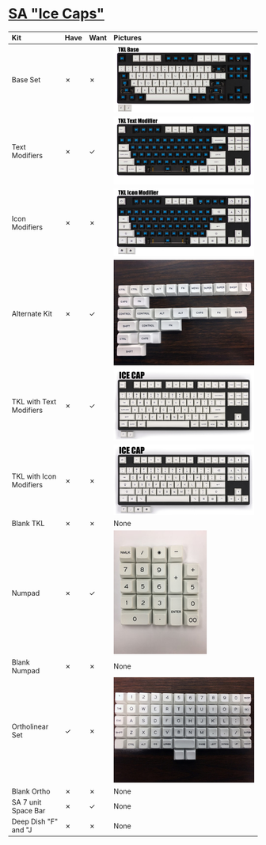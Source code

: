 # [SA "Ice Caps"](https://pimpmykeyboard.com/sa-ice-cap-keyset/)

| Kit                                   | Have    | Want    | Pictures |
| :-------------------------------------| :------ | :------ | :------- |
| Base Set                              |    ✗    |    ✗    | ![](https://raw.githubusercontent.com/barnumbirr/keysets/master/doc/sa_ice_caps/sa_ice_caps_base_set.jpg) |
| Text Modifiers                        |    ✗    |    ✓    | ![](https://raw.githubusercontent.com/barnumbirr/keysets/master/doc/sa_ice_caps/sa_ice_caps_text_modifiers.jpg) |
| Icon Modifiers                        |    ✗    |    ✗    | ![](https://raw.githubusercontent.com/barnumbirr/keysets/master/doc/sa_ice_caps/sa_ice_caps_icon_modifiers.jpg) |
| Alternate Kit                         |    ✗    |    ✓    | ![](https://raw.githubusercontent.com/barnumbirr/keysets/master/doc/sa_ice_caps/sa_ice_caps_alternate_kit.jpg) |
| TKL with Text Modifiers               |    ✗    |    ✓    | ![](https://raw.githubusercontent.com/barnumbirr/keysets/master/doc/sa_ice_caps/sa_ice_caps_tkl_text_modifiers.jpg) |
| TKL with Icon Modifiers               |    ✗    |    ✗    | ![](https://raw.githubusercontent.com/barnumbirr/keysets/master/doc/sa_ice_caps/sa_ice_caps_tkl_icon_modifiers.jpg) |
| Blank TKL                             |    ✗    |    ✗    | None |
| Numpad                                |    ✗    |    ✓    | ![](https://raw.githubusercontent.com/barnumbirr/keysets/master/doc/sa_ice_caps/sa_ice_caps_numpad.jpg) |
| Blank Numpad                          |    ✗    |    ✗    | None |
| Ortholinear Set                       |    ✓    |    ✗    | ![](https://raw.githubusercontent.com/barnumbirr/keysets/master/doc/sa_ice_caps/sa_ice_caps_ortholinear_set.jpg) |
| Blank Ortho                           |    ✗    |    ✗    | None |
| SA 7 unit Space Bar                   |    ✗    |    ✓    | None |
| Deep Dish "F" and "J                  |    ✗    |    ✗    | None |
